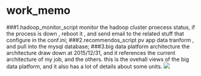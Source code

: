 # work_memo

###1.hadoop_monitor_script
monitor the hadoop cluster proecess status, if the process is down , reboot it , and send email to the related stuff that configure 
in the conf.ini; 
###2.recommendos_script
pv app data tranform , and pull into the mysql database;
###3.big data platform architecture
the architecture draw down at 2015/12/31, and it references the current architecture of my job, and the others. this is the ovehall views of the big data platform, and it also has a lot of details about some units.
![](http://images2015.cnblogs.com/blog/313742/201602/313742-20160214163442091-407954267.jpg)

